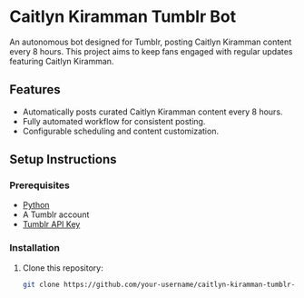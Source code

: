 # Caitlyn Kiramman Tumblr Bot

An autonomous bot designed for Tumblr, posting Caitlyn Kiramman content every 8 hours. This project aims to keep fans engaged with regular updates featuring Caitlyn Kiramman.

## Features
- Automatically posts curated Caitlyn Kiramman content every 8 hours.
- Fully automated workflow for consistent posting.
- Configurable scheduling and content customization.

## Setup Instructions

### Prerequisites
- [Python](https://www.python.org/) 
- A Tumblr account
- [Tumblr API Key](https://www.tumblr.com/docs/en/api/v2)

### Installation
1. Clone this repository:
   ```bash
   git clone https://github.com/your-username/caitlyn-kiramman-tumblr-bot.git
